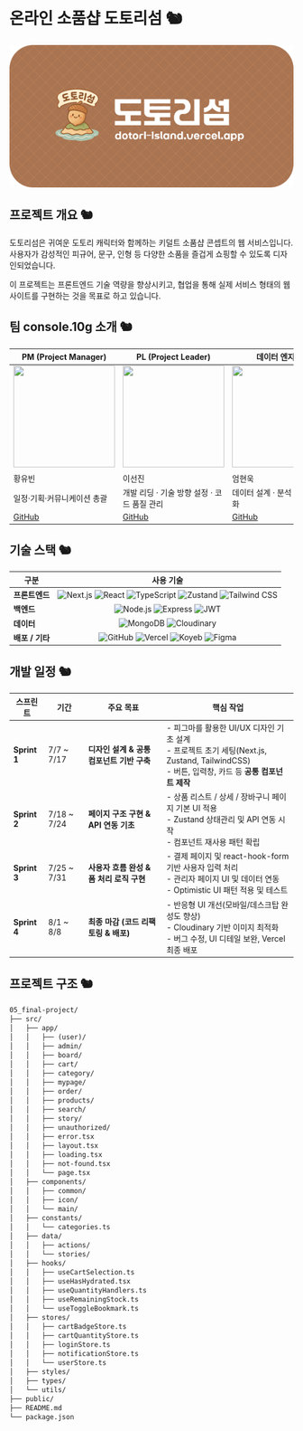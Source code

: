 # 온라인 소품샵 도토리섬 🐿️

![도토리섬 메인 로고](/public/readmelogo.png)

## 프로젝트 개요 🐿️

도토리섬은 귀여운 도토리 캐릭터와 함께하는 키덜트 소품샵 콘셉트의 웹 서비스입니다.<br/>
사용자가 감성적인 피규어, 문구, 인형 등 다양한 소품을 즐겁게 쇼핑할 수 있도록 디자인되었습니다.

이 프로젝트는 프론트엔드 기술 역량을 향상시키고, 협업을 통해 실제 서비스 형태의 웹사이트를 구현하는 것을 목표로 하고 있습니다.

## 팀 console.10g 소개 🐿️

| PM (Project Manager)                                                               | PL (Project Leader)                                                                 | 데이터 엔지니어                                                                      | 디자이너 (UI/UX)                                                                        |
| ---------------------------------------------------------------------------------- | ----------------------------------------------------------------------------------- | ------------------------------------------------------------------------------------ | --------------------------------------------------------------------------------------- |
| <img src="https://avatars.githubusercontent.com/YouVin" width="180" height="180"/> | <img src="https://avatars.githubusercontent.com/SJ-1011" width="180" height="180"/> | <img src="https://avatars.githubusercontent.com/noognoog" width="180" height="180"/> | <img src="https://avatars.githubusercontent.com/yebin-jeong" width="180" height="180"/> |
| 황유빈                                                                             | 이선진                                                                              | 엄현욱                                                                               | 정예빈                                                                                  |
| 일정·기획·커뮤니케이션 총괄                                                        | 개발 리딩 · 기술 방향 설정 · 코드 품질 관리                                         | 데이터 설계 · 분석 · 성능 최적화                                                     | 사용자 경험과 비주얼 디자인 담당                                                        |
| [GitHub](https://github.com/yubin)                                                 | [GitHub](https://github.com/SJ-1011)                                                | [GitHub](https://github.com/noognoog)                                                | [GitHub](https://github.com/yebin-jeong)                                                |

## 기술 스택 🐿️

<div align="center">

| 구분            | 사용 기술                                                                                                                                                                                                                                                                                                                                                                                                                                                                                                                                                                              |
| --------------- | -------------------------------------------------------------------------------------------------------------------------------------------------------------------------------------------------------------------------------------------------------------------------------------------------------------------------------------------------------------------------------------------------------------------------------------------------------------------------------------------------------------------------------------------------------------------------------------- |
| **프론트엔드**  | <div align="center">![Next.js](https://img.shields.io/badge/Next.js-000000?style=for-the-badge&logo=nextdotjs&logoColor=white) ![React](https://img.shields.io/badge/React-61DAFB?style=for-the-badge&logo=react&logoColor=black) ![TypeScript](https://img.shields.io/badge/TypeScript-3178C6?style=for-the-badge&logo=typescript&logoColor=white) ![Zustand](https://img.shields.io/badge/Zustand-000000?style=for-the-badge&logo=react&logoColor=white) ![Tailwind CSS](https://img.shields.io/badge/TailwindCSS-06B6D4?style=for-the-badge&logo=tailwindcss&logoColor=white)</div> |
| **백엔드**      | <div align="center">![Node.js](https://img.shields.io/badge/Node.js-339933?style=for-the-badge&logo=node.js&logoColor=white) ![Express](https://img.shields.io/badge/Express-000000?style=for-the-badge&logo=express&logoColor=white) ![JWT](https://img.shields.io/badge/JWT-000000?style=for-the-badge&logo=jsonwebtokens&logoColor=white)</div>                                                                                                                                                                                                                                     |
| **데이터**      | <div align="center">![MongoDB](https://img.shields.io/badge/MongoDB-47A248?style=for-the-badge&logo=mongodb&logoColor=white) ![Cloudinary](https://img.shields.io/badge/Cloudinary-3448C5?style=for-the-badge&logo=cloudinary&logoColor=white)</div>                                                                                                                                                                                                                                                                                                                                   |
| **배포 / 기타** | <div align="center">![GitHub](https://img.shields.io/badge/GitHub-181717?style=for-the-badge&logo=github&logoColor=white) ![Vercel](https://img.shields.io/badge/Vercel-000000?style=for-the-badge&logo=vercel&logoColor=white) ![Koyeb](https://img.shields.io/badge/Koyeb-121212?style=for-the-badge&logo=koyeb&logoColor=white) ![Figma](https://img.shields.io/badge/Figma-F24E1E?style=for-the-badge&logo=figma&logoColor=white)</div>                                                                                                                                            |

</div>

## 개발 일정 🐿️

<div align="center">

| 스프린트     | 기간        | 주요 목표                                 | 핵심 작업                                                                                                                                         |
| ------------ | ----------- | ----------------------------------------- | ------------------------------------------------------------------------------------------------------------------------------------------------- |
| **Sprint 1** | 7/7 ~ 7/17  | **디자인 설계 & 공통 컴포넌트 기반 구축** | - 피그마를 활용한 UI/UX 디자인 기초 설계<br>- 프로젝트 초기 세팅(Next.js, Zustand, TailwindCSS)<br>- 버튼, 입력창, 카드 등 **공통 컴포넌트 제작** |
| **Sprint 2** | 7/18 ~ 7/24 | **페이지 구조 구현 & API 연동 기초**      | - 상품 리스트 / 상세 / 장바구니 페이지 기본 UI 적용<br>- Zustand 상태관리 및 API 연동 시작<br>- 컴포넌트 재사용 패턴 확립                         |
| **Sprint 3** | 7/25 ~ 7/31 | **사용자 흐름 완성 & 폼 처리 로직 구현**  | - 결제 페이지 및 react-hook-form 기반 사용자 입력 처리<br>- 관리자 페이지 UI 및 데이터 연동<br>- Optimistic UI 패턴 적용 및 테스트                |
| **Sprint 4** | 8/1 ~ 8/8   | **최종 마감 (코드 리팩토링 & 배포)**      | - 반응형 UI 개선(모바일/데스크탑 완성도 향상)<br>- Cloudinary 기반 이미지 최적화<br>- 버그 수정, UI 디테일 보완, Vercel 최종 배포                 |

</div>

## 프로젝트 구조 🐿️

```
05_final-project/
├── src/
│   ├── app/
│   │   ├── (user)/
│   │   ├── admin/
│   │   ├── board/
│   │   ├── cart/
│   │   ├── category/
│   │   ├── mypage/
│   │   ├── order/
│   │   ├── products/
│   │   ├── search/
│   │   ├── story/
│   │   ├── unauthorized/
│   │   ├── error.tsx
│   │   ├── layout.tsx
│   │   ├── loading.tsx
│   │   ├── not-found.tsx
│   │   └── page.tsx
│   ├── components/
│   │   ├── common/
│   │   ├── icon/
│   │   └── main/
│   ├── constants/
│   │   └── categories.ts
│   ├── data/
│   │   ├── actions/
│   │   └── stories/
│   ├── hooks/
│   │   ├── useCartSelection.ts
│   │   ├── useHasHydrated.tsx
│   │   ├── useQuantityHandlers.ts
│   │   ├── useRemainingStock.ts
│   │   └── useToggleBookmark.ts
│   ├── stores/
│   │   ├── cartBadgeStore.ts
│   │   ├── cartQuantityStore.ts
│   │   ├── loginStore.ts
│   │   ├── notificationStore.ts
│   │   └── userStore.ts
│   ├── styles/
│   ├── types/
│   └── utils/
├── public/
├── README.md
└── package.json
```
